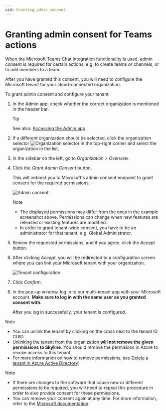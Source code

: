 ```yaml
---
uid: Granting_admin_consent
---
```


# Granting admin consent for Teams actions

When the Microsoft Teams Chat Integration functionality is used, admin consent is required for certain actions, e.g. to create teams or channels, or to add members to a team.

After you have granted this consent, you will need to configure the Microsoft tenant for your cloud-connected organization.

To grant admin consent and configure your tenant:

1. In the Admin app, check whether the correct organization is mentioned in the header bar.

   > [!TIP]
   > See also: [Accessing the Admin app](xref:Accessing_the_Admin_app)

1. If a different organization should be selected, click the organization selector ![Organization selector](~/user-guide/images/Cloud_Admin_Selector_icon.png) in the top-right corner and select the organization in the list.

1. In the sidebar on the left, go to *Organization* > *Overview*.

1. Click the *Grant Admin Consent* button.

   This will redirect you to Microsoft's admin consent endpoint to grant consent for the required permissions.

   ![Admin consent](~/user-guide/images/CloudAdmin_Admin_Consent.png)

   > [!NOTE]
   >
   > - The displayed permissions may differ from the ones in the example screenshot above. Permissions can change when new features are released or existing features are modified.
   > - In order to grant tenant-wide consent, you have to be an administrator for that tenant, e.g. Global Administrator.

1. Review the requested permissions, and if you agree, click the *Accept* button.

1. After clicking *Accept*, you will be redirected to a configuration screen where you can link your Microsoft tenant with your organization.

   ![Tenant configuration](~/user-guide/images/CloudAdmin_Tenant_Configuration.png)

1. Click *Confirm*.

1. In the pop-up window, log in to our multi-tenant app with your Microsoft account. **Make sure to log in with the same user as you granted consent with**.

   After you log in successfully, your tenant is configured.
   
> [!NOTE]
>
> - You can unlink the tenant by clicking on the cross next to the tenant ID GUID.
> - Unlinking the tenant from the organization **will not remove the given permissions to Skyline**. You should remove the permisions in Azure to revoke access to this tenant.
> - For more informarion on how to remove permissions, see [Delete a tenant in Azure Active Directory](https://learn.microsoft.com/en-us/azure/active-directory/enterprise-users/directory-delete-howto))


> [!NOTE]
>
> - If there are changes to the software that cause new or different permissions to be required, you will need to repeat this procedure in order to also provide consent for those permissions.
> - You can remove your consent again at any time. For more information, refer to the [Microsoft documentation](https://docs.microsoft.com/en-us/azure/active-directory/manage-apps/manage-application-permissions?pivots=portal).
